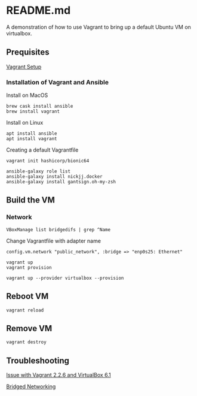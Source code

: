 # README.md
A demonstration of how to use Vagrant to bring up a default Ubuntu VM on virtualbox.  

## Prequisites
[Vagrant Setup](https://www.vagrantup.com/intro/getting-started/project_setup.html)

### Installation of Vagrant and Ansible
Install on MacOS
```
brew cask install ansible
brew install vagrant
```

Install on Linux
```
apt install ansible
apt install vagrant
```

Creating a default Vagrantfile
```
vagrant init hashicorp/bionic64
```

```
ansible-galaxy role list
ansible-galaxy install nickjj.docker
ansible-galaxy install gantsign.oh-my-zsh 
```

## Build the VM

### Network
```
VBoxManage list bridgedifs | grep ^Name
```

Change Vagrantfile with adapter name
```
config.vm.network "public_network", :bridge => "enp0s25: Ethernet"
```

```
vagrant up
vagrant provision
```

```
vagrant up --provider virtualbox --provision
```

## Reboot VM
```
vagrant reload
```

## Remove VM
```
vagrant destroy
```


## Troubleshooting

[Issue with Vagrant 2.2.6 and VirtualBox 6.1](https://github.com/oracle/vagrant-boxes/issues/178)

[Bridged Networking](https://github.com/daftlabs/creed/wiki/Set-up-Vagrant-network-bridge)
